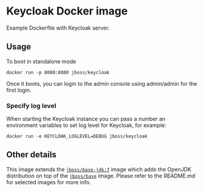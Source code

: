 # Keycloak Docker image

Example Dockerfile with Keycloak server.

## Usage

To boot in standalone mode

    docker run -p 8080:8080 jboss/keycloak

Once it boots, you can login to the admin console using admin/admin for the first login.

### Specify log level

When starting the Keycloak instance you can pass a number an environment variables to set log level for Keycloak, for example:

    docker run -e KEYCLOAK_LOGLEVEL=DEBUG jboss/keycloak

## Other details

This image extends the [`jboss/base-jdk:7`](https://github.com/JBoss-Dockerfiles/base-jdk/tree/jdk7) image which adds the OpenJDK distribution on top of the [`jboss/base`](https://github.com/JBoss-Dockerfiles/base) image. Please refer to the README.md for selected images for more info.
